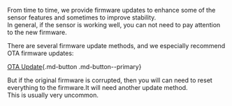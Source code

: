 From time to time, we provide firmware updates to enhance some of the sensor features and sometimes to improve stability.  
In general, if the sensor is working well, you can not need to pay attention to the new firmware.  

There are several firmware update methods, and we especially recommend OTA firmware updates:  

[OTA Update](ota.md){.md-button .md-button--primary}

But if the original firmware is corrupted, then you will can need to reset everything to the firmware.It will need another update method.  
This is usually very uncommon.  

